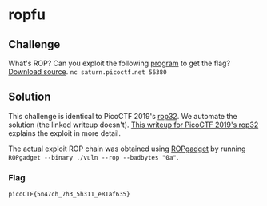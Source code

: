 # ropfu

## Challenge

What's ROP? Can you exploit the following [program](./vuln) to get the flag? [Download source](./vuln.c). `nc saturn.picoctf.net 56380`

## Solution

This challenge is identical to PicoCTF 2019's [rop32](https://github.com/HHousen/PicoCTF-2019/tree/master/Binary%20Exploitation/rop32). We automate the solution (the linked writeup doesn't). [This writeup for PicoCTF 2019's rop32](https://github.com/Dvd848/CTFs/blob/master/2019_picoCTF/rop32.md) explains the exploit in more detail.

The actual exploit ROP chain was obtained using [ROPgadget](https://github.com/JonathanSalwan/ROPgadget) by running `ROPgadget --binary ./vuln --rop --badbytes "0a"`.

### Flag

`picoCTF{5n47ch_7h3_5h311_e81af635}`
